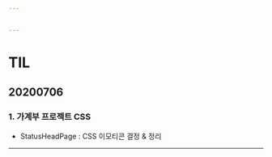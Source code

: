 ```yaml
---


---
```


<h1 id="til">TIL</h1>
<h2 id="section">20200706</h2>
<h3 id="가계부-프로젝트-css">1. 가계부 프로젝트 CSS</h3>
<ul>
<li>StatusHeadPage : CSS 이모티콘 결정 &amp; 정리</li>
</ul>
<hr>

